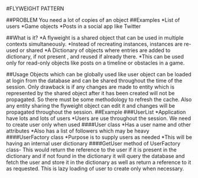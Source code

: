 #FLYWEIGHT PATTERN

##PROBLEM
You need a lot of copies of an object
##Examples
*List of users
*Game objects
*Posts in a social app like Twitter

##What is it?
*A flyweight is a shared object that can be used in multiple contexts simultaneously.
*Instead of recreating instances, instances are re-used or shared
*A Dictionary of objects where entries are added to dictionary, if not present , and reused if already there.
*This can be used only for read-only objects like posts on a timeline or obstacles in a game.

##Usage
Objects which can be globally used like user object can be loaded at login from the database and can be shared throughout the time of the session. Only drawback is if any changes are made to entity which is represented by 	the shared object after it has been created will not be propagated. So there must be some methodology to refresh the cache. 
Also any entity sharing the flyweight object can edit it and changes will be propagated throughout the session.
##Example
###UserList
*Application have lots and lots of users
*Users are use throughout the session.
We need to create user only when used
####User class
*Has a user name and other attributes
*Also has a list of followers which may be heavy
####UserFactory class
*Purpose is to supply users as needed
*This will be having an internal user dictionary
####GetUser method of UserFactory class-
This would return the reference to the user if it is present in the dictionary and if not found in the dictionary it will query the database and fetch the user and store it in the dictionary as well as return a reference to it as requested. This is lazy loading of user to create only when necessary.

